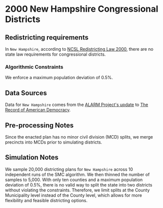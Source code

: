 # 2000 New Hampshire Congressional Districts

## Redistricting requirements
In ``New Hampshire``, according to [NCSL Redistricting Law 2000](https://web.archive.org/web/20041216185957/https://www.senate.mn/departments/scr/redist/red2000/Tab5appx.htm), there are no state law requirements for congressional districts.

### Algorithmic Constraints
We enforce a maximum population deviation of 0.5%.

## Data Sources
Data for ``New Hampshire`` comes from the [ALARM Project's update](https://dataverse.harvard.edu/dataset.xhtml?persistentId=doi:10.7910/DVN/ZV5KF3) to [The Record of American Democracy](https://road.hmdc.harvard.edu/).

## Pre-processing Notes
Since the enacted plan has no minor civil division (MCD) splits, we merge precincts into MCDs prior to simulating districts.

## Simulation Notes
We sample 20,000 districting plans for ``New Hampshire`` across 10 independent runs of the SMC algorithm.
We then thinned the number of samples to 5,000. 
With only ten counties and a maximum population deviation of 0.5%, there is no valid way to split the state into two districts without violating the constraints. Therefore, we limit splits at the County Municipality level instead of the County level, which allows for more flexibility and feasible districting options.

